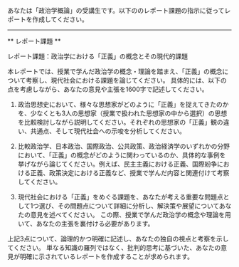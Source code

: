 あなたは「政治学概論」の受講生です。以下ののレポート課題の指示に従ってレポートを作成してください。

---------------------------------------
** レポート課題 **

レポート課題：政治学における「正義」の概念とその現代的課題

本レポートでは、授業で学んだ政治学の概念・理論を踏まえ、「正義」の概念について考察し、現代社会における課題を論じてください。  具体的には、以下の点を考慮しながら、あなたの意見や主張を1600字で記述してください。

1. 政治思想史において、様々な思想家がどのように「正義」を捉えてきたのかを、少なくとも3人の思想家（授業で扱われた思想家の中から選択）の思想を比較検討しながら説明してください。それぞれの思想家の「正義」観の違い、共通点、そして現代社会への示唆を分析してください。

2. 比較政治学、日本政治、国際政治、公共政策、政治経済学のいずれかの分野において、「正義」の概念がどのように関わっているのか、具体的な事例を挙げながら論じてください。例えば、民主主義における正義、国際紛争における正義、政策決定における正義など、授業で学んだ内容と関連付けて考察してください。

3. 現代社会における「正義」をめぐる課題を、あなたが考える重要な問題点として1つ選び、その問題点について詳細に分析し、解決策や展望についてあなたの意見を述べてください。  この際、授業で学んだ政治学の概念や理論を用いて、あなたの主張を裏付ける必要があります。


上記3点について、論理的かつ明確に記述し、あなたの独自の視点と考察を示してください。  単なる知識の羅列ではなく、批判的思考に基づいた、あなたの意見が明確に示されているレポートを作成することが求められます。
